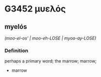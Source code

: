 # G3452 μυελός

## myelós

_(moo-el-os' | moo-eh-LOSE | myoo-ay-LOSE)_

### Definition

perhaps a primary word; the marrow; marrow; 

- marrow
